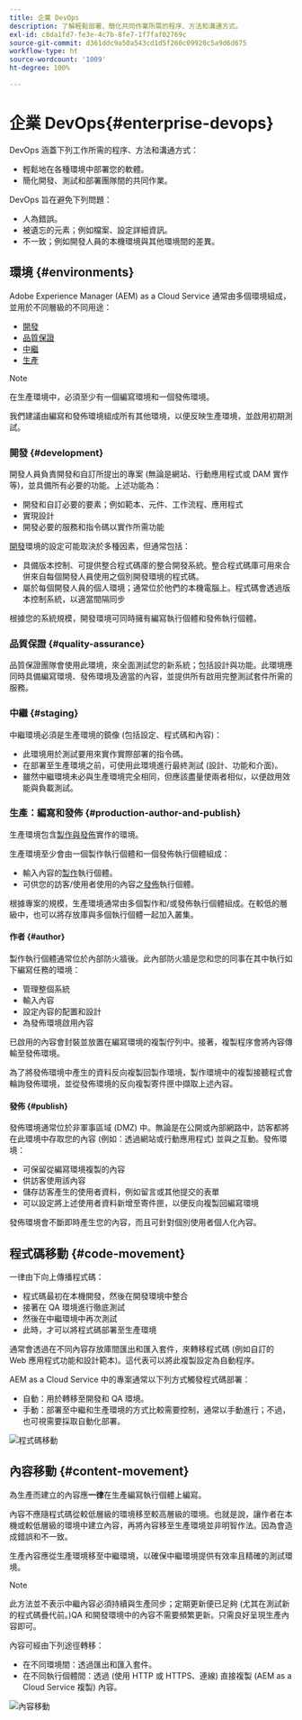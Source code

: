 ```yaml
---
title: 企業 DevOps
description: 了解輕鬆部署、簡化共同作業所需的程序、方法和溝通方式。
exl-id: c8da1fd7-fe3e-4c7b-8fe7-1f7faf02769c
source-git-commit: d361ddc9a50a543cd1d5f260c09920c5a9d6d675
workflow-type: ht
source-wordcount: '1009'
ht-degree: 100%

---
```


# 企業 DevOps{#enterprise-devops}

DevOps 涵蓋下列工作所需的程序、方法和溝通方式：

* 輕鬆地在各種環境中部署您的軟體。
* 簡化開發、測試和部署團隊間的共同作業。

DevOps 旨在避免下列問題：

* 人為錯誤。
* 被遺忘的元素；例如檔案、設定詳細資訊。
* 不一致；例如開發人員的本機環境與其他環境間的差異。

## 環境 {#environments}

Adobe Experience Manager (AEM) as a Cloud Service 通常由多個環境組成，並用於不同層級的不同用途：

* [開發](#development)
* [品質保證](#quality-assurance)
* [中繼](#staging)
* [生產](#production-author-and-publish)

>[!NOTE]
>
>在生產環境中，必須至少有一個編寫環境和一個發佈環境。
>
>我們建議由編寫和發佈環境組成所有其他環境，以便反映生產環境，並啟用初期測試。

### 開發 {#development}

開發人員負責開發和自訂所提出的專案 (無論是網站、行動應用程式或 DAM 實作等)，並具備所有必要的功能。上述功能為：

* 開發和自訂必要的要素；例如範本、元件、工作流程、應用程式
* 實現設計
* 開發必要的服務和指令碼以實作所需功能

[開發](/help/implementing/developing/introduction/development-guidelines.md)環境的設定可能取決於多種因素，但通常包括：

* 具備版本控制、可提供整合程式碼庫的整合開發系統。整合程式碼庫可用來合併來自每個開發人員使用之個別開發環境的程式碼。
* 屬於每個開發人員的個人環境；通常位於他們的本機電腦上。程式碼會透過版本控制系統，以適當間隔同步

根據您的系統規模，開發環境可同時擁有編寫執行個體和發佈執行個體。

### 品質保證 {#quality-assurance}

品質保證團隊會使用此環境，來全面測試您的新系統；包括設計與功能。此環境應同時具備編寫環境、發佈環境及適當的內容，並提供所有啟用完整測試套件所需的服務。

### 中繼 {#staging}

中繼環境必須是生產環境的鏡像 (包括設定、程式碼和內容)：

* 此環境用於測試要用來實作實際部署的指令碼。
* 在部署至生產環境之前，可使用此環境進行最終測試 (設計、功能和介面)。
* 雖然中繼環境未必與生產環境完全相同，但應該盡量使兩者相似，以便啟用效能與負載測試。

### 生產：編寫和發佈 {#production-author-and-publish}

生產環境包含[製作與發佈](/help/sites-cloud/authoring/getting-started/concepts.md)實作的環境。

生產環境至少會由一個製作執行個體和一個發佈執行個體組成：

* 輸入內容的[製作](#author)執行個體。
* 可供您的訪客/使用者使用的內容之[發佈](#publish)執行個體。

根據專案的規模，生產環境通常由多個製作和/或發佈執行個體組成。在較低的層級中，也可以將存放庫與多個執行個體一起加入叢集。

#### 作者 {#author}

製作執行個體通常位於內部防火牆後。此內部防火牆是您和您的同事在其中執行如下編寫任務的環境：

* 管理整個系統
* 輸入內容
* 設定內容的配置和設計
* 為發佈環境啟用內容

已啟用的內容會封裝並放置在編寫環境的複製佇列中。接著，複製程序會將內容傳輸至發佈環境。

為了將發佈環境中產生的資料反向複製回製作環境，製作環境中的複製接聽程式會輪詢發佈環境，並從發佈環境的反向複製寄件匣中擷取上述內容。

#### 發佈 {#publish}

發佈環境通常位於非軍事區域 (DMZ) 中。無論是在公開或內部網路中，訪客都將在此環境中存取您的內容 (例如：透過網站或行動應用程式) 並與之互動。發佈環境：

* 可保留從編寫環境複製的內容
* 供訪客使用該內容
* 儲存訪客產生的使用者資料，例如留言或其他提交的表單
* 可以設定將上述使用者資料新增至寄件匣，以便反向複製回編寫環境

發佈環境會不斷即時產生您的內容，而且可針對個別使用者個人化內容。

## 程式碼移動 {#code-movement}

一律由下向上傳播程式碼：

* 程式碼最初在本機開發，然後在開發環境中整合
* 接著在 QA 環境進行徹底測試
* 然後在中繼環境中再次測試
* 此時，才可以將程式碼部署至生產環境

通常會透過在不同內容存放庫間匯出和匯入套件，來轉移程式碼 (例如自訂的 Web 應用程式功能和設計範本)。這代表可以將此複製設定為自動程序。

AEM as a Cloud Service 中的專案通常以下列方式觸發程式碼部署：

* 自動：用於轉移至開發和 QA 環境。
* 手動：部署至中繼和生產環境的方式比較需要控制，通常以手動進行；不過，也可視需要採取自動化部署。

![程式碼移動](assets/code-movement.png)

## 內容移動 {#content-movement}

為生產而建立的內容應&#x200B;**一律**&#x200B;在生產編寫執行個體上編寫。

內容不應隨程式碼從較低層級的環境移至較高層級的環境。也就是說，讓作者在本機或較低層級的環境中建立內容，再將內容移至生產環境並非明智作法。因為會造成錯誤和不一致。

生產內容應從生產環境移至中繼環境，以確保中繼環境提供有效率且精確的測試環境。

>[!NOTE]
>
>此方法並不表示中繼內容必須持續與生產同步；定期更新便已足夠 (尤其在測試新的程式碼疊代前。)QA 和開發環境中的內容不需要頻繁更新。只需良好呈現生產內容即可。

內容可經由下列途徑轉移：

* 在不同環境間：透過匯出和匯入套件。
* 在不同執行個體間：透過 (使用 HTTP 或 HTTPS、連線) 直接複製 (AEM as a Cloud Service 複製) 內容。

![內容移動](assets/content-movement.png)
